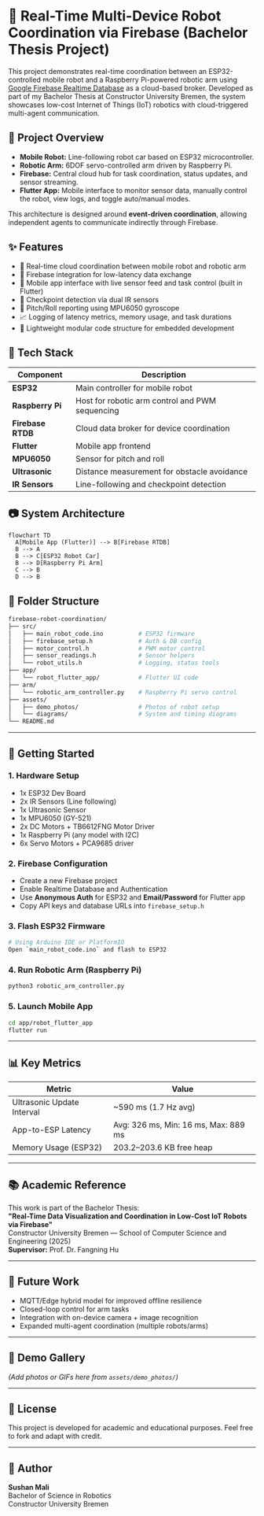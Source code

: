# 🤖 Real-Time Multi-Device Robot Coordination via Firebase (Bachelor Thesis Project)

This project demonstrates real-time coordination between an ESP32-controlled mobile robot and a Raspberry Pi-powered robotic arm using [Google Firebase Realtime Database](https://firebase.google.com/products/realtime-database) as a cloud-based broker. Developed as part of my Bachelor Thesis at Constructor University Bremen, the system showcases low-cost Internet of Things (IoT) robotics with cloud-triggered multi-agent communication.

## 📌 Project Overview

- **Mobile Robot:** Line-following robot car based on ESP32 microcontroller.
- **Robotic Arm:** 6DOF servo-controlled arm driven by Raspberry Pi.
- **Firebase:** Central cloud hub for task coordination, status updates, and sensor streaming.
- **Flutter App:** Mobile interface to monitor sensor data, manually control the robot, view logs, and toggle auto/manual modes.

This architecture is designed around **event-driven coordination**, allowing independent agents to communicate indirectly through Firebase.

## ✨ Features

- 🔄 Real-time cloud coordination between mobile robot and robotic arm
- 📡 Firebase integration for low-latency data exchange
- 📱 Mobile app interface with live sensor feed and task control (built in Flutter)
- 🛑 Checkpoint detection via dual IR sensors
- 🧠 Pitch/Roll reporting using MPU6050 gyroscope
- 📈 Logging of latency metrics, memory usage, and task durations
- 📂 Lightweight modular code structure for embedded development

## 🔧 Tech Stack

| Component         | Description                                     |
|------------------|-------------------------------------------------|
| **ESP32**        | Main controller for mobile robot                |
| **Raspberry Pi** | Host for robotic arm control and PWM sequencing |
| **Firebase RTDB**| Cloud data broker for device coordination       |
| **Flutter**      | Mobile app frontend                             |
| **MPU6050**      | Sensor for pitch and roll                       |
| **Ultrasonic**   | Distance measurement for obstacle avoidance     |
| **IR Sensors**   | Line-following and checkpoint detection         |

## 📷 System Architecture

```mermaid
flowchart TD
  A[Mobile App (Flutter)] --> B[Firebase RTDB]
  B --> A
  B --> C[ESP32 Robot Car]
  B --> D[Raspberry Pi Arm]
  C --> B
  D --> B
```




## 📁 Folder Structure

```bash
firebase-robot-coordination/
├── src/
│   ├── main_robot_code.ino          # ESP32 firmware
│   ├── firebase_setup.h             # Auth & DB config
│   ├── motor_control.h              # PWM motor control
│   ├── sensor_readings.h            # Sensor helpers
│   └── robot_utils.h                # Logging, status tools
├── app/
│   └── robot_flutter_app/           # Flutter UI code
├── arm/
│   └── robotic_arm_controller.py    # Raspberry Pi servo control
├── assets/
│   ├── demo_photos/                 # Photos of robot setup
│   └── diagrams/                    # System and timing diagrams
└── README.md
```

---

## 🚀 Getting Started

### 1. Hardware Setup

- 1x ESP32 Dev Board  
- 2x IR Sensors (Line following)  
- 1x Ultrasonic Sensor  
- 1x MPU6050 (GY-521)  
- 2x DC Motors + TB6612FNG Motor Driver  
- 1x Raspberry Pi (any model with I2C)  
- 6x Servo Motors + PCA9685 driver  

### 2. Firebase Configuration

- Create a new Firebase project  
- Enable Realtime Database and Authentication  
- Use **Anonymous Auth** for ESP32 and **Email/Password** for Flutter app  
- Copy API keys and database URLs into `firebase_setup.h`  

### 3. Flash ESP32 Firmware

```bash
# Using Arduino IDE or PlatformIO
Open `main_robot_code.ino` and flash to ESP32
```

### 4. Run Robotic Arm (Raspberry Pi)

```bash
python3 robotic_arm_controller.py
```

### 5. Launch Mobile App

```bash
cd app/robot_flutter_app
flutter run
```

---

## 📊 Key Metrics

| Metric                    | Value                            |
|---------------------------|----------------------------------|
| Ultrasonic Update Interval| ~590 ms (1.7 Hz avg)             |
| App-to-ESP Latency        | Avg: 326 ms, Min: 16 ms, Max: 889 ms |
| Memory Usage (ESP32)      | 203.2–203.6 KB free heap         |

---

## 📚 Academic Reference

This work is part of the Bachelor Thesis:  
**"Real-Time Data Visualization and Coordination in Low-Cost IoT Robots via Firebase"**  
Constructor University Bremen — School of Computer Science and Engineering (2025)  
**Supervisor:** Prof. Dr. Fangning Hu

---

## 🧠 Future Work

- MQTT/Edge hybrid model for improved offline resilience  
- Closed-loop control for arm tasks  
- Integration with on-device camera + image recognition  
- Expanded multi-agent coordination (multiple robots/arms)  

---

## 📸 Demo Gallery

*(Add photos or GIFs here from `assets/demo_photos/`)*

---

## 📝 License

This project is developed for academic and educational purposes. Feel free to fork and adapt with credit.

---

## 👤 Author

**Sushan Mali**  
Bachelor of Science in Robotics  
Constructor University Bremen
